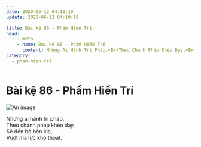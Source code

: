 ```yaml
---
date: 2020-06-12 04:10:19
update: 2020-06-12 04:10:19

title: Bài kệ 86 - Phẩm Hiền Trí
head:
  - - meta
    - name: Bài kệ 86 - Phẩm Hiền Trí
      content: Những Ai Hành Trì Pháp,<Br>Theo Chánh Pháp Khéo Dạy,<Br>Sẽ Đến Bờ Bên Kia,<Br>Vượt Ma Lực Khó Thoát.<Br>
category:
  - pham-hien-tri
---
```


# Bài kệ 86 - Phẩm Hiền Trí

![An image](/img/pham-hien-tri/pham-hien-tri-086.jpg)

Những ai hành trì pháp,<br>Theo chánh pháp khéo dạy,<br>Sẽ đến bờ bên kia,<br>Vượt ma lực khó thoát.<br>
